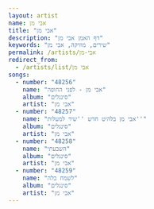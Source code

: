 ```yaml
---
layout: artist
name: אבי מן
title: "אבי מן"
description: "דף האמן אבי מן"
keywords: "שירים, מוזיקה, אבי מן"
permalink: /artists/אבי-מן
redirect_from:
  - /artists/list/אבי מן
songs:
  - number: "48256"
    name: "אבי מן - לפני החופה"
    album: "סינגלים"
    artist: "אבי מן"
  - number: "48257"
    name: "אבי מן בלהיט חדש ''שיר למעלות''"
    album: "סינגלים"
    artist: "אבי מן"
  - number: "48258"
    name: "השבעתי"
    album: "סינגלים"
    artist: "אבי מן"
  - number: "48259"
    name: "לשמח כלה"
    album: "סינגלים"
    artist: "אבי מן"
---
```

